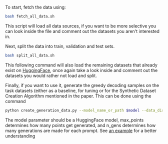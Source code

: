 To start, fetch the data using:
```sh
bash fetch_all_data.sh
```
This script will load all data sources, if you want to be more selective you can look inside the file and comment out the datasets you aren't interested in.

Next, split the data into train, validation and test sets. 
```sh
bash split_all_data.sh
```
This following command will also load the remaining datasets that already exist on [HuggingFace](https://huggingface.co/docs/datasets/en/index), once again take a look inside and comment out the datasets you would rather not load and split.

Finally, if you want to use it, generate the greedy decoding samples on the task datasets (either as a baseline, for tuning or for the Synthetic Dataset Creation Algorithm mentioned in the paper. This can be done using the command
```sh
python create_generation_data.py --model_name_or_path $model --data_dir task_data/$taskdata --max_points $max_points --n_gens $n_gens
```
The model parameter should be a HuggingFace model, max_points determines how many points get generated, and n_gens determines how many generations are made for each prompt. See [an example](data/gen_all_data.sh) for a better understanding
